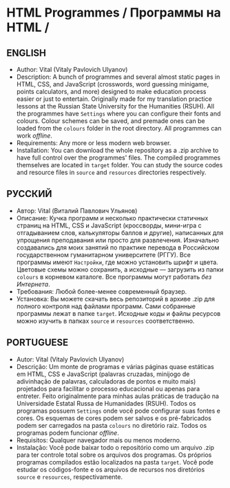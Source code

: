 # HTML Programmes / Программы на HTML / 
## ENGLISH
* Author: Vital (Vitaly Pavlovich Ulyanov)
* Description: A bunch of programmes and several almost static pages in HTML, CSS, and JavaScript (crosswords, word guessing minigame, points calculators, and more) designed to make education process easier or just to entertain. Originally made for my translation practice lessons at the Russian State University for the Humanities (RSUH). All the programmes have `Settings` where you can configure their fonts and colours. Colour schemes can be saved, and premade ones can be loaded from the `colours` folder in the root directory. All programmes can work *offline*.
* Requirements: Any more or less modern web browser.
* Installation: You can download the whole repository as a .zip archive to have full control over the programmes' files. The compiled programmes themselves are located in `target` folder. You can study the source codes and resource files in `source` and `resources` directories respectively.

## РУССКИЙ
* Автор: Vital (Виталий Павлович Ульянов)
* Описание: Кучка программ и несколько практически статичных страниц на HTML, CSS и JavaScript (кроссворды, мини-игра с отгадыванием слов, калькуляторы баллов и другие), написанных для упрощения преподавания или просто для развлечения. Изначально создавались для моих занятий по практике перевода в Российском государственном гуманитарном университете (РГГУ). Все программы имеют `Настройки`, где можно установить шрифт и цвета. Цветовые схемы можно сохранить, а исходные — загрузить из папки `colours` в корневом каталоге. Все программы могут работать *без Интернета*.
* Требования: Любой более-менее современный браузер.
* Установка: Вы можете скачать весь репозиторий в архиве .zip для полного контроля над файлами программ. Сами собранные программы лежат в папке `target`. Исходные коды и файлы ресурсов можно изучить в папках `source` и `resources` соответственно.

## PORTUGUESE
* Autor: Vital (Vitaly Pavlovich Ulyanov)
* Descrição: Um monte de programas e várias páginas quase estáticas em HTML, CSS e JavaScript (palavras cruzadas, minijogo de adivinhação de palavras, calculadoras de pontos e muito mais) projetados para facilitar o processo educacional ou apenas para entreter. Feito originalmente para minhas aulas práticas de tradução na Universidade Estatal Russa de Humanidades (RSUH). Todos os programas possuem `Settings` onde você pode configurar suas fontes e cores. Os esquemas de cores podem ser salvos e os pré-fabricados podem ser carregados na pasta `colours` no diretório raiz. Todos os programas podem funcionar *offline*.
* Requisitos: Qualquer navegador mais ou menos moderno.
* Instalação: Você pode baixar todo o repositório como um arquivo .zip para ter controle total sobre os arquivos dos programas. Os próprios programas compilados estão localizados na pasta `target`. Você pode estudar os códigos-fonte e os arquivos de recursos nos diretórios `source` e `resources`, respectivamente.
